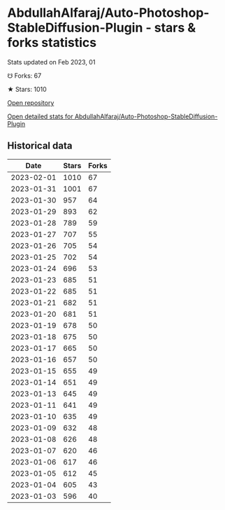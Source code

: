 # AbdullahAlfaraj/Auto-Photoshop-StableDiffusion-Plugin - stars & forks statistics

Stats updated on Feb 2023, 01

☋ Forks: 67

★ Stars: 1010

[Open repository](https://github.com/AbdullahAlfaraj/Auto-Photoshop-StableDiffusion-Plugin)

[Open detailed stats for AbdullahAlfaraj/Auto-Photoshop-StableDiffusion-Plugin](https://reviewgithub.com/rep/AbdullahAlfaraj/Auto-Photoshop-StableDiffusion-Plugin)

## Historical data
| Date | Stars | Forks |
|------|-------|-------|
| 2023-02-01 | 1010 | 67 | 
| 2023-01-31 | 1001 | 67 | 
| 2023-01-30 | 957 | 64 | 
| 2023-01-29 | 893 | 62 | 
| 2023-01-28 | 789 | 59 | 
| 2023-01-27 | 707 | 55 | 
| 2023-01-26 | 705 | 54 | 
| 2023-01-25 | 702 | 54 | 
| 2023-01-24 | 696 | 53 | 
| 2023-01-23 | 685 | 51 | 
| 2023-01-22 | 685 | 51 | 
| 2023-01-21 | 682 | 51 | 
| 2023-01-20 | 681 | 51 | 
| 2023-01-19 | 678 | 50 | 
| 2023-01-18 | 675 | 50 | 
| 2023-01-17 | 665 | 50 | 
| 2023-01-16 | 657 | 50 | 
| 2023-01-15 | 655 | 49 | 
| 2023-01-14 | 651 | 49 | 
| 2023-01-13 | 645 | 49 | 
| 2023-01-11 | 641 | 49 | 
| 2023-01-10 | 635 | 49 | 
| 2023-01-09 | 632 | 48 | 
| 2023-01-08 | 626 | 48 | 
| 2023-01-07 | 620 | 46 | 
| 2023-01-06 | 617 | 46 | 
| 2023-01-05 | 612 | 45 | 
| 2023-01-04 | 605 | 43 | 
| 2023-01-03 | 596 | 40 | 


